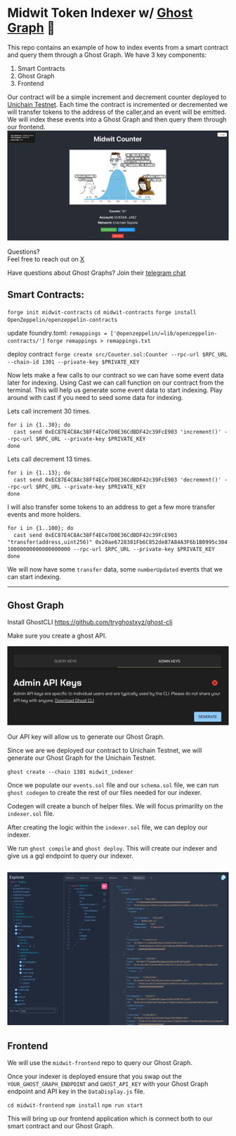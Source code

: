 
# Midwit Token Indexer w/ [Ghost Graph](https://tryghost.xyz/) 👻
This repo contains an example of how to index events from a smart contract and query them through a Ghost Graph. We have 3 key components:  

1. Smart Contracts
2. Ghost Graph
3. Frontend

Our contract will be a simple increment and decrement counter deployed to [Unichain Testnet](https://www.unichain.org/). Each time the contract is incremented or decremented we will transfer tokens to the address of the caller,and an event will be emitted. We will index these events into a Ghost Graph and then query them through our frontend. 
![Midwit Token](./images/Midwit-Counter.png)

Questions?  
Feel free to reach out on [X](https://x.com/doyle126)

Have questions about Ghost Graphs? Join their [telegram chat](https://t.me/ghostlogsxyz)


## Smart Contracts: 

`forge init midwit-contracts`
`cd midwit-contracts`
`forge install OpenZeppelin/openzeppelin-contracts`

update foundry.toml: `remappings = ['@openzeppelin/=lib/openzeppelin-contracts/']`
`forge remappings > remappings.txt`

deploy contract
`forge create src/Counter.sol:Counter --rpc-url $RPC_URL --chain-id 1301 --private-key $PRIVATE_KEY`

 Now lets make a few calls to our contract so we can have some event data later for indexing. Using Cast we can call function on our contract from the terminal.  This will help us generate some event data to start indexing.  Play around with cast if you need to seed some data for indexing. 

Lets call increment 30 times. 
```
for i in {1..30}; do
  cast send 0xEC87E4C8Ac38Ff4ECe7D0E36CdBDF42c39FcE903 'increment()' --rpc-url $RPC_URL --private-key $PRIVATE_KEY
done
```

Lets call decrement 13 times. 
```
for i in {1..13}; do
  cast send 0xEC87E4C8Ac38Ff4ECe7D0E36CdBDF42c39FcE903 'decrement()' --rpc-url $RPC_URL --private-key $PRIVATE_KEY
done
```

I will also transfer some tokens to an address to get a few more transfer events and more holders. 
```
for i in {1..100}; do
  cast send 0xEC87E4C8Ac38Ff4ECe7D0E36CdBDF42c39FcE903 "transfer(address,uint256)" 0x20ae6728381Fb6C852de87A84A3F6b1B0995c304 10000000000000000000 --rpc-url $RPC_URL --private-key $PRIVATE_KEY
done
```


We will now have some `transfer` data, some `numberUpdated` events that we can start indexing. 

-----------------------

## Ghost Graph 

Install GhostCLI https://github.com/tryghostxyz/ghost-cli 

Make sure you create a ghost API. 

![GhostGraph API Key](./images/ghostgraph_api_key.png)

Our API key will allow us to generate our Ghost Graph. 

Since we are we deployed our contract to Unichain Testnet, we will generate our Ghost Graph for the Unichain Testnet. 

`ghost create --chain 1301 midwit_indexer`

Once we populate our `events.sol` file and our `schema.sol` file, we can run `ghost codegen` to create the rest of our files needed for our indexer. 

Codegen will create a bunch of helper files. We will focus primarilty on the `indexer.sol` file. 

After creating the logic within the `indexer.sol` file, we can deploy our indexer. 

We run `ghost compile` and `ghost deploy`. This will create our indexer and give us a gql endpoint to query our indexer. 

![Ghost Graph GQL Playground](./images/ghostgraph_gql_playground.png)
-----------------------

## Frontend

We will use the `midwit-frontend` repo to query our Ghost Graph. 

Once your indexer is deployed ensure that you swap out the `YOUR_GHOST_GRAPH_ENDPOINT` and `GHOST_API_KEY` with your Ghost Graph endpoint and API key in the `DataDisplay.js` file. 

`cd midwit-frontend`
`npm install`
`npm run start`

This will bring up our frontend application which is connect both to our smart contract and our Ghost Graph. 